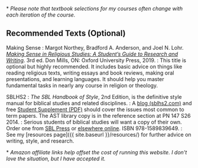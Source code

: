 *&nbsp;<em>Please note that textbook selections for my courses often change with each iteration of the course.</em>

## Recommended Texts (Optional)

Making Sense
: Margot Northey, Bradford A. Anderson, and Joel N. Lohr. [*Making Sense in Religious Studies: A Student’s Guide to Research and Writing*](https://amzn.to/32ifUtJ). 3rd ed. Don Mills, ON: Oxford University Press, 2019.
: This title is optional but highly recommended. It includes basic advice on things like reading religious texts, writing essays and book reviews, making oral presentations, and learning languages. It should help you master fundamental tasks in nearly any course in religion or theology.

SBLHS2
: *The SBL Handbook of Style*, 2nd Edition, is the definitive style manual for biblical studies and related disciplines.
: A [blog (sblhs2.com)](https://sblhs2.com) and free [Student Supplement (PDF)](https://www.sbl-site.org/assets/pdfs/pubs/SBLHSsupp2015-02.pdf) should cover the issues most common to term papers. The AST library copy is in the reference section at PN 147 S26 2014.
: Serious students of biblical studies will want a copy of their own. Order one from [SBL Press](https://www.sbl-site.org/publications/SBLHandbookofStyle.aspx) or [elsewhere online](https://amzn.to/36M6fzc). ISBN 978-1589839649.
: See my [resources page]({{ site.baseurl }}/resources/) for further advice on writing, style, and research.

*&nbsp;<em>Amazon affiliate links help offset the cost of running this website. I don't love the situation, but I have accepted it.</em>
